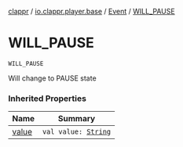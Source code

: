[clappr](../../index.md) / [io.clappr.player.base](../index.md) / [Event](index.md) / [WILL_PAUSE](./-w-i-l-l_-p-a-u-s-e.md)

# WILL_PAUSE

`WILL_PAUSE`

Will change to PAUSE state

### Inherited Properties

| Name | Summary |
|---|---|
| [value](value.md) | `val value: `[`String`](https://kotlinlang.org/api/latest/jvm/stdlib/kotlin/-string/index.html) |

